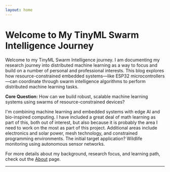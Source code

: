 ```yaml
---
layout: home
---
```

# Welcome to My TinyML Swarm Intelligence Journey

Welcome to my TinyML Swarm Intelligence journey. I am documenting my research journey into distributed machine learning as a way to focus and build on a number of personal and professional interests. This blog explores how resource-constrained embedded systems—like ESP32 microcontrollers—can coordinate through swarm intelligence algorithms to perform distributed machine learning tasks.

**Core Question:** How can we build robust, scalable machine learning systems using swarms of resource-constrained devices?

I'm combining machine learning and embedded systems with edge AI and bio-inspired computing. I have included a great deal of math learning as part of this, both out of interest, but also because it is probably the area I need to work on the most as part of this project. Additional areas include electronics and solar power, mesh technology, and constrained programming environments. The initial target application? Wildlife monitoring using autonomous sensor networks.

For more details about my background, research focus, and learning path, check out the [About](/about/) page.

---
